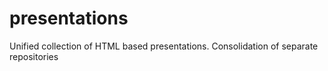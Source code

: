 # presentations
Unified collection of HTML based presentations. Consolidation of separate repositories 
